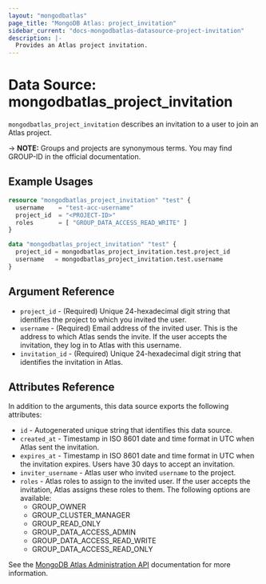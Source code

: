 ```yaml
---
layout: "mongodbatlas"
page_title: "MongoDB Atlas: project_invitation"
sidebar_current: "docs-mongodbatlas-datasource-project-invitation"
description: |-
  Provides an Atlas project invitation.
---
```


# Data Source: mongodbatlas_project_invitation

`mongodbatlas_project_invitation` describes an invitation to a user to join an Atlas project.

-> **NOTE:** Groups and projects are synonymous terms. You may find GROUP-ID in the official documentation.

## Example Usages

```terraform
resource "mongodbatlas_project_invitation" "test" {
  username    = "test-acc-username"
  project_id  = "<PROJECT-ID>"
  roles       = [ "GROUP_DATA_ACCESS_READ_WRITE" ]
}

data "mongodbatlas_project_invitation" "test" {
  project_id = mongodbatlas_project_invitation.test.project_id
  username   = mongodbatlas_project_invitation.test.username
}
```

## Argument Reference

* `project_id` - (Required) Unique 24-hexadecimal digit string that identifies the project to which you invited the user.
* `username` - (Required) Email address of the invited user. This is the address to which Atlas sends the invite. If the user accepts the invitation, they log in to Atlas with this username.
* `invitation_id` - (Required) Unique 24-hexadecimal digit string that identifies the invitation in Atlas.

## Attributes Reference

In addition to the arguments, this data source exports the following attributes:

* `id` - Autogenerated unique string that identifies this data source.
* `created_at` - Timestamp in ISO 8601 date and time format in UTC when Atlas sent the invitation.
* `expires_at` - Timestamp in ISO 8601 date and time format in UTC when the invitation expires. Users have 30 days to accept an invitation.
* `inviter_username` - Atlas user who invited `username` to the project.
* `roles` - Atlas roles to assign to the invited user. If the user accepts the invitation, Atlas assigns these roles to them. The following options are available:
  * GROUP_OWNER
  * GROUP_CLUSTER_MANAGER
  * GROUP_READ_ONLY
  * GROUP_DATA_ACCESS_ADMIN
  * GROUP_DATA_ACCESS_READ_WRITE
  * GROUP_DATA_ACCESS_READ_ONLY

See the [MongoDB Atlas Administration API](https://docs.atlas.mongodb.com/reference/api/project-get-one-invitation/) documentation for more information.